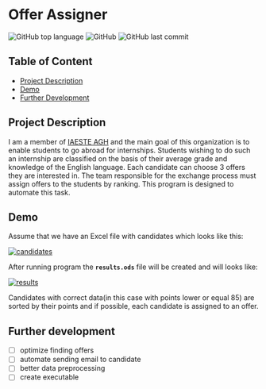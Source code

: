 # Offer Assigner
![GitHub top language](https://img.shields.io/github/languages/top/MichalKacprzak99/iaeste-offers-assigner)
![GitHub](https://img.shields.io/github/license/MichalKacprzak99/iaeste-offers-assigner)
![GitHub last commit](https://img.shields.io/github/last-commit/MichalKacprzak99/iaeste-offers-assigner)
## Table of Content
* [Project Description](#project-description)
* [Demo](#demo)
* [Further Development](#further-development)
## Project Description
I am a member of [IAESTE AGH](https://agh.iaeste.pl/) and the main goal of this 
organization is to enable students to go abroad for internships. 
Students wishing to do such an internship are classified on the basis of their average grade
and knowledge of the English language. Each candidate can choose 3 offers they are interested in. 
The team responsible for the exchange process must assign offers to the students by ranking. 
This program is designed to automate this task.
## Demo
Assume that we have an Excel file with candidates which looks like this:

<a href="https://ibb.co/K5LZYGs">
<img src="https://i.ibb.co/cyC5Pv8/candidates.png" alt="candidates">
</a>

After running program the **`results.ods`** file will be created and will looks like:

<a href="https://ibb.co/ZT8b8dW">
<img src="https://i.ibb.co/NYjGjxZ/results.png" alt="results">
</a>

Candidates with correct data(in this case with points lower or equal 85) are sorted by their points and if possible, 
each candidate is assigned to an offer.

## Further development
- [ ] optimize finding offers
- [ ] automate sending email to candidate
- [ ] better data preprocessing
- [ ] create executable